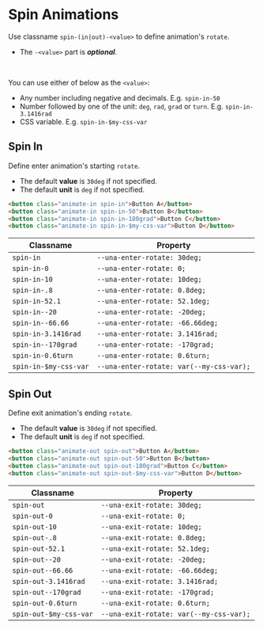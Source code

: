 # Spin Animations

Use classname `spin-(in|out)-<value>` to define animation's `rotate`.

- The `-<value>` part is ***optional***.

<br />

You can use either of below as the `<value>`:

- Any number including negative and decimals. E.g. `spin-in-50`
- Number followed by one of the unit: `deg`, `rad`, `grad` or `turn`. E.g. `spin-in-3.1416rad`
- CSS variable. E.g. `spin-in-$my-css-var`

## Spin In

Define enter animation's starting `rotate`.

- The default **value** is `30deg` if not specified.
- The default **unit** is `deg` if not specified.

```html
<button class="animate-in spin-in">Button A</button>
<button class="animate-in spin-in-50">Button B</button>
<button class="animate-in spin-in-180grad">Button C</button>
<button class="animate-in spin-in-$my-css-var">Button D</button>
```

| Classname             | Property                                 |
|-----------------------|------------------------------------------|
| `spin-in`             | `--una-enter-rotate: 30deg;`             |
| `spin-in-0`           | `--una-enter-rotate: 0;`                 |
| `spin-in-10`          | `--una-enter-rotate: 10deg;`             |
| `spin-in-.8`          | `--una-enter-rotate: 0.8deg;`            |
| `spin-in-52.1`        | `--una-enter-rotate: 52.1deg;`           |
| `spin-in--20`         | `--una-enter-rotate: -20deg;`            |
| `spin-in--66.66`      | `--una-enter-rotate: -66.66deg;`         |
| `spin-in-3.1416rad`   | `--una-enter-rotate: 3.1416rad;`         |
| `spin-in--170grad`    | `--una-enter-rotate: -170grad;`          |
| `spin-in-0.6turn`     | `--una-enter-rotate: 0.6turn;`           |
| `spin-in-$my-css-var` | `--una-enter-rotate: var(--my-css-var);` |

## Spin Out

Define exit animation's ending `rotate`.

- The default **value** is `30deg` if not specified.
- The default **unit** is `deg` if not specified.

```html
<button class="animate-out spin-out">Button A</button>
<button class="animate-out spin-out-50">Button B</button>
<button class="animate-out spin-out-180grad">Button C</button>
<button class="animate-out spin-out-$my-css-var">Button D</button>
```

| Classname              | Property                                |
|------------------------|-----------------------------------------|
| `spin-out`             | `--una-exit-rotate: 30deg;`             |
| `spin-out-0`           | `--una-exit-rotate: 0;`                 |
| `spin-out-10`          | `--una-exit-rotate: 10deg;`             |
| `spin-out-.8`          | `--una-exit-rotate: 0.8deg;`            |
| `spin-out-52.1`        | `--una-exit-rotate: 52.1deg;`           |
| `spin-out--20`         | `--una-exit-rotate: -20deg;`            |
| `spin-out--66.66`      | `--una-exit-rotate: -66.66deg;`         |
| `spin-out-3.1416rad`   | `--una-exit-rotate: 3.1416rad;`         |
| `spin-out--170grad`    | `--una-exit-rotate: -170grad;`          |
| `spin-out-0.6turn`     | `--una-exit-rotate: 0.6turn;`           |
| `spin-out-$my-css-var` | `--una-exit-rotate: var(--my-css-var);` |
